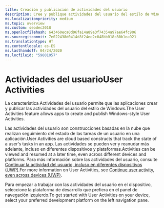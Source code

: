 ```yaml
---
title: Creación y publicación de actividades del usuario
description: Cree y publique actividades del usuario del estilo de Windows.
ms.localizationpriority: medium
ms.topic: overview
ms.custom: seodec2018
ms.openlocfilehash: 643460eca0d96fa14a89a3f74354a97ae64fc906
ms.sourcegitcommit: 7e022438d0414d8f24ee2c048bb018c80b1ea921
ms.translationtype: HT
ms.contentlocale: es-ES
ms.lasthandoff: 04/24/2020
ms.locfileid: "59801057"
---
```

# <a name="user-activities"></a><span data-ttu-id="20b99-103">Actividades del usuario</span><span class="sxs-lookup"><span data-stu-id="20b99-103">User Activities</span></span>

<span data-ttu-id="20b99-104">La característica Actividades del usuario permite que las aplicaciones crear y publicar las actividades del usuario del estilo de Windows.</span><span class="sxs-lookup"><span data-stu-id="20b99-104">The User Activities feature allows apps to create and publish Windows-style User Activities.</span></span>

<span data-ttu-id="20b99-105">Las actividades del usuario son construcciones basadas en la nube que realizan seguimiento del estado de las tareas de un usuario en una aplicación.</span><span class="sxs-lookup"><span data-stu-id="20b99-105">User Activities are cloud based constructs that track the state of a user's tasks in an app.</span></span> <span data-ttu-id="20b99-106">Las actividades se pueden ver y reanudar más adelante, incluso en diferentes dispositivos y plataformas.</span><span class="sxs-lookup"><span data-stu-id="20b99-106">Activities can be viewed and resumed at a later time, even across different devices and platforms.</span></span> <span data-ttu-id="20b99-107">Para más información sobre las actividades del usuario, consulte [Continuar la actividad del usuario, incluso en diferentes dispositivos (UWP)](https://docs.microsoft.com/windows/uwp/launch-resume/useractivities).</span><span class="sxs-lookup"><span data-stu-id="20b99-107">For more information on User Activities, see [Continue user activity, even across devices (UWP)](https://docs.microsoft.com/windows/uwp/launch-resume/useractivities).</span></span>

<span data-ttu-id="20b99-108">Para empezar a trabajar con las actividades del usuario en el dispositivo, seleccione la plataforma de desarrollo que prefiera en el panel de navegación izquierdo.</span><span class="sxs-lookup"><span data-stu-id="20b99-108">To get started with User Activities on your device, select your preferred development platform on the left navigation pane.</span></span>